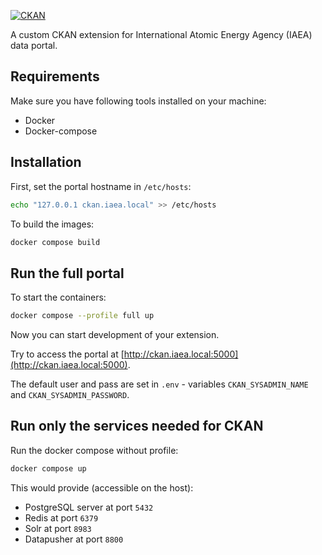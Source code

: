 [![CKAN](https://img.shields.io/badge/ckan-2.8-orange.svg?style=flat-square)](https://github.com/ckan/ckan)

A custom CKAN extension for International Atomic Energy Agency (IAEA) data portal.

## Requirements

Make sure you have following tools installed on your machine:

* Docker
* Docker-compose

## Installation

First, set the portal hostname in `/etc/hosts`:

```bash
echo "127.0.0.1 ckan.iaea.local" >> /etc/hosts
```

To build the images:

```bash
docker compose build
```

## Run the full portal
To start the containers:

```bash
docker compose --profile full up
```
Now you can start development of your extension.


Try to access the portal at [http://ckan.iaea.local:5000](http://ckan.iaea.local:5000).

The default user and pass are set in `.env` - variables `CKAN_SYSADMIN_NAME` and `CKAN_SYSADMIN_PASSWORD`.

## Run only the services needed for CKAN

Run the docker compose without profile:
```bash
docker compose up
```

This would provide (accessible on the host):
* PostgreSQL server at port `5432`
* Redis at port `6379`
* Solr at port `8983`
* Datapusher at port `8800`